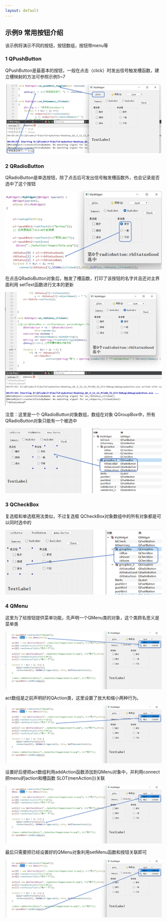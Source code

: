 ```yaml
---
layout: default
---
```



## 示例9 常用按钮介绍

该示例将演示不同的按钮，按钮数组，按钮带menu等

### 1 QPushButton

QPushButton是最基本的按钮，一般在点击（click）时发出信号触发槽函数，建立槽映射的方法可参照示例5~7

![QPushButton](image/9-1.png)

### 2 QRadioButton

QRadioButton是单选按钮，除了点击后可发出信号触发槽函数外，也会记录是否选中了这个按钮

![QRadioButton1](image/9-2.png)

在点击QRadioButton对象后，触发了槽函数，打印了该按钮的名字并且还对主界面利用 setText函数进行文本的更新

![QRadioButton2](image/9-3.png)

注意：这里是一个 QRadioButton对象数组，数组在对象 QGroupBox中，所有 QRadioButton对象只能有一个被选中

![QRadioButton2](image/9-4.png)

### 3 QCheckBox

复选框和单选框用法类似，不过复选框 QCheckBox对象数组中的所有对象都是可以同时选中的

![QCheckBox](image/9-5.png)

### 4 QMenu

这里为了给按钮提供菜单功能，先声明一个QMenu类的对象，这个类顾名思义是菜单类

![QMenu1](image/9-6.png)

act数组是之前声明好的QAction类，这里设置了放大和缩小两种行为。

![QMenu2](image/9-7.png)

设置好后便把act数组利用addAction函数添加到QMenu对象中，并利用connect把menu的action和槽函数 SLOT(menAction())关联

![QMenu3](image/9-8.png)

最后只需要把已经设置好的QMenu对象利用setMenu函数和按钮关联即可

![QMenu4](image/9-9.png)